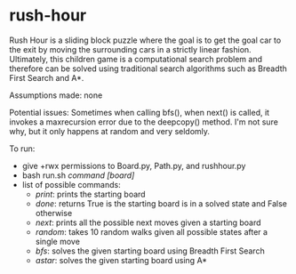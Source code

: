 # rush-hour
Rush Hour is a sliding block puzzle where the goal is to get the goal car to the exit by moving the surrounding cars in a strictly linear fashion. Ultimately, this children game is a computational search problem and therefore can be solved using traditional search algorithms such as Breadth First Search and A*.

Assumptions made: none

Potential issues: Sometimes when calling bfs(), when next() is called, it invokes a maxrecursion error due to the deepcopy() method. 
				  I'm not sure why, but it only happens at random and very seldomly.

To run:
* give +rwx permissions to Board.py, Path.py, and rushhour.py
* bash run.sh *command* *[board]*
* list of possible commands:
  - *print*: prints the starting board
  - *done*: returns True is the starting board is in a solved state and False otherwise
  - *next*: prints all the possible next moves given a starting board
  - *random*: takes 10 random walks given all possible states after a single move
  - *bfs*: solves the given starting board using Breadth First Search
  - *astar*: solves the given starting board using A*
